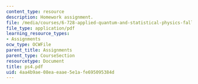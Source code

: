 ```yaml
---
content_type: resource
description: Homework assignment.
file: /media/courses/6-728-applied-quantum-and-statistical-physics-fall-2006/4aa4b9ae08eaeaae5e1afe695095384d_ps4.pdf
file_type: application/pdf
learning_resource_types:
- Assignments
ocw_type: OCWFile
parent_title: Assignments
parent_type: CourseSection
resourcetype: Document
title: ps4.pdf
uid: 4aa4b9ae-08ea-eaae-5e1a-fe695095384d
---
```

